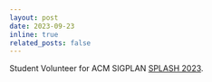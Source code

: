 ```yaml
---
layout: post
date: 2023-09-23
inline: true
related_posts: false
---
```


Student Volunteer for ACM SIGPLAN [SPLASH 2023](https://2023.splashcon.org/).
